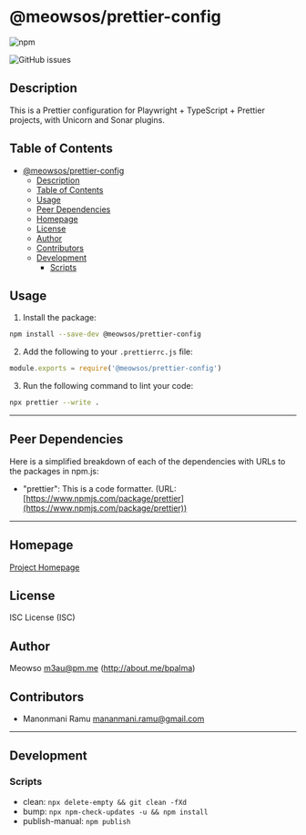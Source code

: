 # @meowsos/prettier-config

![npm](https://img.shields.io/npm/v/@meowsos/prettier-config?style=flat-square)

![GitHub issues](https://img.shields.io/github/issues/meowso/playwright-hero?style=flat-square)

<!-- ![image](https://placekitten.com/400/300) -->

## Description

This is a Prettier configuration for Playwright + TypeScript + Prettier projects, with Unicorn and Sonar plugins.

## Table of Contents

- [@meowsos/prettier-config](#meowsosprettier-config)
  - [Description](#description)
  - [Table of Contents](#table-of-contents)
  - [Usage](#usage)
  - [Peer Dependencies](#peer-dependencies)
  - [Homepage](#homepage)
  - [License](#license)
  - [Author](#author)
  - [Contributors](#contributors)
  - [Development](#development)
    - [Scripts](#scripts)

## Usage

1. Install the package:

```bash
npm install --save-dev @meowsos/prettier-config
```

2. Add the following to your `.prettierrc.js` file:

```js
module.exports = require('@meowsos/prettier-config')
```

3. Run the following command to lint your code:

```bash
npx prettier --write .
```

---

## Peer Dependencies

Here is a simplified breakdown of each of the dependencies with URLs to the packages in npm.js:

- "prettier": This is a code formatter. (URL: [https://www.npmjs.com/package/prettier](https://www.npmjs.com/package/prettier))

---

## Homepage

[Project Homepage](https://github.com/meowso/playwright-hero#readme)

## License

ISC License (ISC)

## Author

Meowso <m3au@pm.me> (<http://about.me/bpalma>)

## Contributors

- Manonmani Ramu <mananmani.ramu@gmail.com>

---

## Development

### Scripts

- clean: `npx delete-empty && git clean -fXd`
- bump: `npx npm-check-updates -u && npm install`
- publish-manual: `npm publish`
